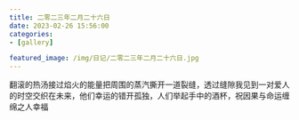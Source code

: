 ```yaml
---
title: 二零二三年二月二十六日
date: 2023-02-26 15:56:00
categories:
- [gallery]

featured_image: /img/日记/二零二三年二月二十六日.jpg
---
```


翻滚的热汤接过焰火的能量把周围的蒸汽撕开一道裂缝，透过缝隙我见到一对爱人的时空交织在未来，他们幸运的错开孤独，人们举起手中的酒杯，祝因果与命运缠绵之人幸福